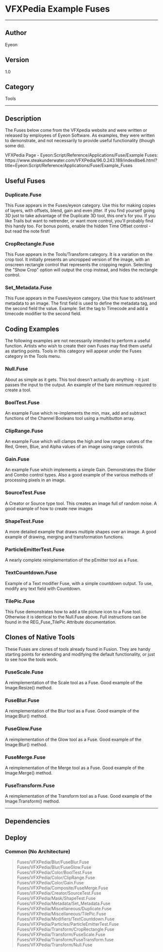 # VFXPedia Example Fuses
___

## Author
Eyeon

## Version
1.0

## Category
Tools

___

## Description
<p>The Fuses below come from the VFXpedia website and were written or released by employees of Eyeon Software. As examples, they were written to demonstrate, and not necessarily to provide useful functionality (though some do).


<p>VFXPedia Page - Eyeon:Script/Reference/Applications/Fuse/Example Fuses:<br>
https://www.steakunderwater.com/VFXPedia/96.0.243.189/index8be6.html?title=Eyeon:Script/Reference/Applications/Fuse/Example_Fuses</p>

<h2>Useful Fuses</h2>

<h3>Duplicate.Fuse</h3>
<p>This Fuse appears in the Fuses/eyeon category. Use this for making copies of layers, with offsets, blend, gain and even jitter. If you find yourself going 3D just to take advantage of the Duplicate 3D tool, this one's for you. If you like Trails but want to netrender, or want more control, you'll probably find this handy too. For bonus points, enable the hidden Time Offset control - but read the note first!</p>


<h3>CropRectangle.Fuse</h3>
<p>This Fuse appears in the Tools/Transform category. It is a variation on the crop tool. It initially presents an uncropped version of the image, with an onscreen rectangle control that represents the cropping region. Selecting the "Show Crop" option will output the crop instead, and hides the rectangle control.</p>

<h3>Set_Metadata.Fuse</h3>
<p>This Fuse appears in the Fuses/eyeon category. Use this fuse to add/insert metadata to an image. The first field is used to define the metadata tag, and the second field the value. Example: Set the tag to Timecode and add a timecode modifier to the second field.</p>

<h2>Coding Examples</h2>

<p>The following examples are not necessarily intended to perform a useful function. Artists who wish to create their own Fuses may find them useful as starting points. Tools in this category will appear under the Fuses category in the Tools menu.</p>

<h3>Null.Fuse</h3>
<p>About as simple as it gets. This tool doesn't actually do anything - it just passes the input to the output. An example of the bare minimum required to create a tool.</p>

<h3>BoolTest.Fuse</h3>
<p>An example Fuse which re-implements the min, max, add and subtract functions of the Channel Booleans tool using a multibutton array.</p>

<h3>ClipRange.Fuse</h3>
<p>An example Fuse which will clamps the high and low ranges values of the Red, Green, Blue, and Alpha values of an image using range controls.</p>

<h3>Gain.Fuse</h3>
<p>An example Fuse which implements a simple Gain. Demonstrates the Slider and Combo control types. Also a good example of the various methods of processing pixels in an image.</p>

<h3>SourceTest.Fuse</h3>
<p>A Creator or Source type tool. This creates an image full of random noise. A good example of how to create new images</p>

<h3>ShapeTest.Fuse</h3>
<p>A more detailed example that draws multiple shapes over an image. A good example of drawing, merging and transformation functions.</p>

<h3>ParticleEmitterTest.Fuse</h3>
<p>A nearly complete reimplementation of the pEmitter tool as a Fuse.</p>

<h3>TextCountdown.Fuse</h3>
<p>Example of a Text modifier Fuse, with a simple countdown output. To use, modify any text field with Countdown.</p>

<h3>TilePic.Fuse</h3>
<p>This Fuse demonstrates how to add a tile picture icon to a Fuse tool. Otherwise it is identical to the Null.Fuse above. Full instructions can be found in the REG_Fuse_TilePic Attribute documentation.</p>



<h2>Clones of Native Tools</h2>

<p>These Fuses are clones of tools already found in Fusion. They are handy starting points for extending and modifying the default functionality, or just to see how the tools work.</p>

<h3>FuseScale.Fuse</h3>
<p>A reimplementation of the Scale tool as a Fuse. Good example of the Image:Resize() method.</p>

<h3>FuseBlur.Fuse</h3>
<p>A reimplementation of the Blur tool as a Fuse. Good example of the Image:Blur() method.</p>

<h3>FuseGlow.Fuse</h3>
<p>A reimplementation of the Glow tool as a Fuse. Good example of the Image:Blur() method.</p>

<h3>FuseMerge.Fuse</h3>
<p>A reimplementation of the Merge tool as a Fuse. Good example of the Image:Merge() method.</p>

<h3>FuseTransform.Fuse</h3>
<p>A reimplementation of the Transform tool as a Fuse. Good example of the Image:Transform() method.</p>

___

## Dependencies

## Deploy

### Common (No Architecture)

> Fuses/VFXPedia/Blur/FuseBlur.Fuse  
> Fuses/VFXPedia/Blur/FuseGlow.Fuse  
> Fuses/VFXPedia/Color/BoolTest.Fuse  
> Fuses/VFXPedia/Color/ClipRange.Fuse  
> Fuses/VFXPedia/Color/Gain.Fuse  
> Fuses/VFXPedia/Composite/FuseMerge.Fuse  
> Fuses/VFXPedia/Creator/SourceTest.Fuse  
> Fuses/VFXPedia/Mask/ShapeTest.Fuse  
> Fuses/VFXPedia/Metadata/Set_Metadata.Fuse  
> Fuses/VFXPedia/Miscellaneous/Duplicate.Fuse  
> Fuses/VFXPedia/Miscellaneous/TilePic.Fuse  
> Fuses/VFXPedia/Modifiers/TextCountdown.Fuse  
> Fuses/VFXPedia/Particles/ParticleEmitterTest.Fuse  
> Fuses/VFXPedia/Transform/CropRectangle.Fuse  
> Fuses/VFXPedia/Transform/FuseScale.Fuse  
> Fuses/VFXPedia/Transform/FuseTransform.fuse  
> Fuses/VFXPedia/Transform/Null.Fuse  
